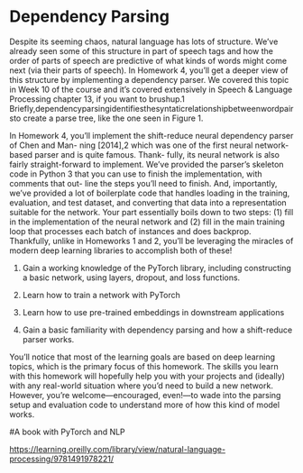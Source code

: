# Dependency Parsing

Despite its seeming chaos, natural language has lots of structure. We’ve already seen some of this structure in part of speech tags and how the order of parts of speech are predictive of what kinds of words might come next (via their parts of speech). In Homework 4, you’ll get a deeper view of this structure by implementing a dependency parser. We covered this topic in Week 10 of the course and it’s covered extensively in Speech & Language Processing chapter 13, if you want to brushup.1 Briefly,dependencyparsingidentifiesthesyntaticrelationshipbetweenwordpairsto create a parse tree, like the one seen in Figure 1.

In Homework 4, you’ll implement the shift-reduce neural dependency parser of Chen and Man- ning [2014],2 which was one of the first neural network-based parser and is quite famous. Thank- fully, its neural network is also fairly straight-forward to implement. We’ve provided the parser’s skeleton code in Python 3 that you can use to finish the implementation, with comments that out- line the steps you’ll need to finish. And, importantly, we’ve provided a lot of boilerplate code that handles loading in the training, evaluation, and test dataset, and converting that data into a representation suitable for the network. Your part essentially boils down to two steps: (1) fill in the implementation of the neural network and (2) fill in the main training loop that processes each batch of instances and does backprop. Thankfully, unlike in Homeworks 1 and 2, you’ll be leveraging the miracles of modern deep learning libraries to accomplish both of these!

1. Gain a working knowledge of the PyTorch library, including constructing a basic network, using layers, dropout, and loss functions.

2. Learn how to train a network with PyTorch

3. Learn how to use pre-trained embeddings in downstream applications

4. Gain a basic familiarity with dependency parsing and how a shift-reduce parser works.

You’ll notice that most of the learning goals are based on deep learning topics, which is the primary focus of this homework. The skills you learn with this homework will hopefully help you with your projects and (ideally) with any real-world situation where you’d need to build a new network. However, you’re welcome—encouraged, even!—to wade into the parsing setup and evaluation code to understand more of how this kind of model works.

#A book with PyTorch and NLP

https://learning.oreilly.com/library/view/natural-language-processing/9781491978221/
